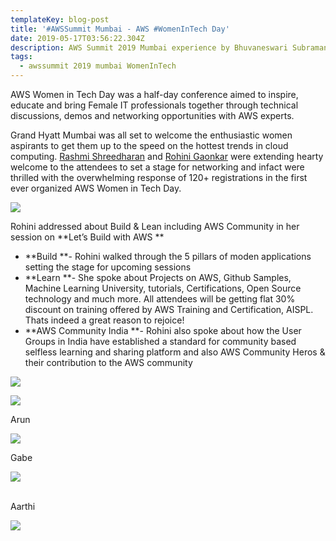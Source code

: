 ```yaml
---
templateKey: blog-post
title: '#AWSSummit Mumbai - AWS #WomenInTech Day'
date: 2019-05-17T03:56:22.304Z
description: AWS Summit 2019 Mumbai experience by Bhuvaneswari Subramani
tags:
  - awssummit 2019 mumbai WomenInTech
---
```

AWS Women in Tech Day was a half-day conference aimed to inspire, educate and bring Female IT professionals together through technical discussions, demos and networking opportunities with AWS experts.

Grand Hyatt Mumbai was all set to welcome the enthusiastic women aspirants to get them up to the speed on the hottest trends in cloud computing.  [Rashmi Shreedharan](https://www.linkedin.com/in/rashmis/) and [Rohini Gaonkar](https://in.linkedin.com/in/rohini-gaonkar-b909a12b) were extending hearty welcome to the attendees to set a stage for networking and infact were thrilled with the overwhelming response of 120+ registrations in the first ever organized AWS Women in Tech Day.

![](/img/wit_registration.png)

Rohini addressed about Build & Lean including AWS Community in her session on **Let’s Build with AWS **

* **Build **- Rohini walked through the 5 pillars of moden applications setting the stage for upcoming sessions
* **Learn **- She spoke about Projects on AWS, Github Samples, Machine Learning University, tutorials, Certifications, Open Source technology and much more. All attendees will be getting flat 30% discount on training offered by AWS Training and Certification, AISPL. Thats indeed a great reason to rejoice!
* **AWS Community India **- Rohini also spoke about how the User Groups in India have established a standard for community based selfless learning and sharing platform and also AWS Community Heros & their contribution to the AWS community

![](/img/wit_rohini.png)

![](/img/wit_hero.png)



Arun 



![](/img/wit_arun.png)

Gabe

![](/img/wit_gabe.png)

\
Aarthi

![](/img/wit_aarti.png)
